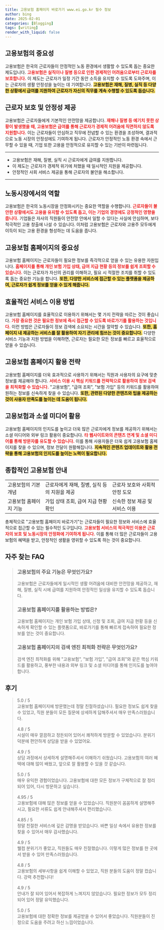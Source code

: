 ```yaml
---
title: 고용보험 홈페이지 바로가기 www.ei.go.kr 필수 정보
author: bing
date: 2025-02-01
categories: [Blogging]
tags: [writing]
render_with_liquid: false
---
```



<h2 id='고용보험의 중요성'>고용보험의 중요성</h2>

<p>고용보험은 한국의 근로자들이 안정적인 노동 환경에서 생활할 수 있도록 돕는 중요한 제도입니다. <b><span style="color: #ee2323;">고용보험은 실직이나 질병 등으로 인한 경제적인 어려움으로부터 근로자를 보호합니다.</span></b> 이 제도는 근로자가 일정 기간 동안 소득을 유지할 수 있도록 도와주며, 이는 근로자의 생활 안정성을 높이는 데 기여합니다. <b><span style="background-color: #ffe066;">고용보험은 재해, 질병, 실직 등 다양한 상황에서 급여를 지원하여 근로자가 자신의 직무를 계속 수행할 수 있도록 돕습니다.</span></b></p>

<h2 id='근로자 보호 및 안정성 제공'>근로자 보호 및 안정성 제공</h2>

<p>고용보험은 근로자들에게 기본적인 안전망을 제공합니다. <b><span style="color: #ee2323;">재해나 질병 등 예기치 못한 상황이 발생했을 때, 고용보험은 급여를 통해 근로자가 경제적 어려움에 직면하지 않도록 지원합니다.</span></b> 이는 근로자들이 안심하고 직무에 전념할 수 있는 환경을 조성하며, 결과적으로 노동 시장의 안정성에도 기여하게 됩니다. 근로자가 안정적인 노동 환경 속에서 근무할 수 있을 때, 기업 또한 고용을 안정적으로 유지할 수 있는 기반이 마련됩니다.</p>

<hr />

<ul>
    <li>고용보험은 재해, 질병, 실직 시 근로자에게 급여를 지원합니다.</li>
    <li>이 제도는 근로자가 경제적 위기에 처했을 때 일시적인 지원을 제공합니다.</li>
    <li>안정적인 사회 서비스 제공을 통해 근로자의 불안을 해소합니다.</li>
</ul>

<hr />

<h2 id='노동시장에서의 역할'>노동시장에서의 역할</h2>

<p>고용보험은 한국의 노동시장을 안정화시키는 중요한 역할을 수행합니다. <b><span style="color: #ee2323;">근로자들이 불안한 상황에서도 고용을 유지할 수 있도록 돕고, 이는 기업의 경영에도 긍정적인 영향을 줍니다.</span></b> 기업들은 자사의 직원들이 안전망 안에서 일할 수 있다는 사실에 안심하며, 보다 적극적인 고용 창출에 나설 수 있습니다. 이처럼 고용보험은 근로자와 고용주 모두에게 이득이 되는 고용 환경을 형성하는 데 도움을 줍니다.</p>

<h2 id='고용보험 홈페이지의 중요성'>고용보험 홈페이지의 중요성</h2>

<p>고용보험 홈페이지는 근로자들이 필요한 정보를 즉각적으로 얻을 수 있는 유용한 자원입니다. <b><span style="color: #ee2323;">홈페이지를 통해 개인 보험 가입 상태, 급여 지급 현황 등의 정보를 쉽게 조회할 수 있습니다.</span></b> 이는 근로자가 자신의 권리를 이해하고, 필요 시 적절한 조치를 취할 수 있도록 돕는 중요한 기능을 합니다. <b><span style="background-color: #ffe066;">또한, 다양한 서비스에 접근할 수 있는 플랫폼을 제공하여, 근로자가 쉽게 정보를 얻을 수 있게 해줍니다.</span></b></p>

<h2 id='효율적인 서비스 이용 방법'>효율적인 서비스 이용 방법</h2>

<p>고용보험 홈페이지를 효율적으로 이용하기 위해서는 몇 가지 전략을 따르는 것이 좋습니다. <b><span style="color: #ee2323;">가장 중요한 것은 필요한 정보에 즉시 접근할 수 있도록 바로가기를 활용하는 것입니다.</span></b> 이런 방법은 근로자들이 정보 검색에 소요되는 시간을 절약할 수 있습니다. <b><span style="background-color: #ffe066;">또한, 홈페이지 내 제공하는 서비스를 잘 활용하여 자기 관리에 힘쓰는 것이 중요합니다.</span></b> 다양한 서비스 기능과 지원 방법을 이해하면, 근로자는 필요한 모든 정보를 빠르고 효율적으로 얻을 수 있습니다.</p>

<h2 id='고용보험 홈페이지 활용 전략'>고용보험 홈페이지 활용 전략</h2>

<p>고용보험 홈페이지를 더욱 효과적으로 사용하기 위해서는 직원과 사용자의 요구에 맞춘 정보를 제공해야 합니다. <b><span style="color: #ee2323;"> 서비스 이용 시 핵심 키워드를 전략적으로 활용하여 정보 검색을 최적화할 수 있습니다.</span></b> "고용보험", "급여 조회", "보험 가입" 등의 키워드를 활용하여 원하는 정보를 신속하게 찾을 수 있습니다. <b><span style="background-color: #ffe066;">또한, 관련된 다양한 콘텐츠와 팁을 제공하는 것이 사용자 만족도를 높이는 데 도움이 됩니다.</span></b></p>

<h2 id='고용보험과 소셜 미디어 활용'>고용보험과 소셜 미디어 활용</h2>

<p>고용보험 홈페이지의 인지도를 높이고 더욱 많은 근로자에게 정보를 제공하기 위해서는 소셜 미디어와 외부 링크 활용이 중요합니다. <b><span style="color: #ee2323;">타 웹사이트와의 콘텐츠 연계 및 소셜 미디어를 통해 방문자를 유도할 수 있습니다.</span></b> 이를 통해 사용자들은 더욱 쉽게 고용보험 홈페이지를 찾을 수 있으며, 정보 전달이 원활해집니다. <b><span style="background-color: #ffe066;">지속적인 콘텐츠 업데이트와 활용 전략을 통해 고용보험의 인지도를 높이는 노력이 필요합니다.</span></b></p>

<h2 id='종합적인 고용보험 안내'>종합적인 고용보험 안내</h2>

<table>
    <tr>
        <td>고용보험의 기본 개념</td>
        <td>근로자에게 재해, 질병, 실직 등의 지원을 제공</td>
        <td>근로자 보호와 사회적 안정 도모</td>
    </tr>
    <tr>
        <td>고용보험 홈페이지 기능</td>
        <td>가입 상태 조회, 급여 지급 현황 확인</td>
        <td>신속한 정보 제공 및 서비스 이용</td>
    </tr>
</table>

<p>총체적으로 "고용보험 홈페이지 바로가기"는 근로자들이 필요한 정보와 서비스에 효율적으로 접근할 수 있는 필수적인 도구입니다. <b><span style="color: #ee2323;">고용보험 서비스의 적극적인 이용은 근로자의 보호 및 노동시장의 안정화에 기여하게 됩니다.</span></b> 이를 통해 더 많은 근로자들이 고용보험의 혜택을 받고, 안정적인 생활을 영위할 수 있도록 하는 것이 중요합니다.</p>


<h2 id='자주_찾는_FAQ'>자주 찾는 FAQ</h2>
<div itemscope="" itemtype="https://schema.org/FAQPage"> 
<blockquote> 
<div itemscope="" itemprop="mainEntity" itemtype="https://schema.org/Question"> 
<h3 itemprop="name">고용보험의 주요 기능은 무엇인가요?</h3> 
<div itemscope="" itemprop="acceptedAnswer" itemtype="https://schema.org/Answer"> 
<span itemprop="text"> 
<p>고용보험은 근로자들에게 일시적인 생활 어려움에 대비한 안전망을 제공하고, 재해, 질병, 실직 시에 급여를 지원하여 안정적인 일상을 유지할 수 있도록 돕습니다.</p> 
</span> 
</div> 
</div> 
<div itemscope="" itemprop="mainEntity" itemtype="https://schema.org/Question"> 
<h3 itemprop="name">고용보험 홈페이지를 활용하는 방법은?</h3> 
<div itemscope="" itemprop="acceptedAnswer" itemtype="https://schema.org/Answer"> 
<span itemprop="text"> 
<p>고용보험 홈페이지는 개인 보험 가입 상태, 신청 및 조회, 급여 지급 현황 등을 신속하게 확인할 수 있는 플랫폼으로, 바로가기를 통해 빠르게 접속하여 필요한 정보를 얻는 것이 중요합니다.</p> 
</span> 
</div> 
</div> 
<div itemscope="" itemprop="mainEntity" itemtype="https://schema.org/Question"> 
<h3 itemprop="name">고용보험 홈페이지의 검색 엔진 최적화 전략은 무엇인가요?</h3> 
<div itemscope="" itemprop="acceptedAnswer" itemtype="https://schema.org/Answer"> 
<span itemprop="text"> 
<p>검색 엔진 최적화를 위해 "고용보험", "보험 가입", "급여 조회"와 같은 핵심 키워드를 활용하고, 풍부한 내용과 외부 링크 및 소셜 미디어를 통해 인지도를 높여야 합니다.</p> 
</span> 
</div> 
</div> 
</blockquote> 
</div>
<h2 id='후기'>후기</h2>
<div itemscope itemtype="https://schema.org/Product">
  <blockquote>
  <div itemprop="review" itemscope itemtype="https://schema.org/Review">
      <div itemprop="reviewRating" itemscope itemtype="https://schema.org/Rating"> <span itemprop="ratingValue">5.0</span> / <span itemprop="bestRating">5</span> </div>
      <span itemprop="reviewBody">고용보험 홈페이지에 방문했는데 정말 친절하셨습니다. 필요한 정보도 쉽게 찾을 수 있었고, 직원 분들이 모든 질문에 상세하게 답해주셔서 매우 만족스러웠습니다.</span>
  </div>
  <br>
  <div itemprop="review" itemscope itemtype="https://schema.org/Review">
      <div itemprop="reviewRating" itemscope itemtype="https://schema.org/Rating"> <span itemprop="ratingValue">4.8</span> / <span itemprop="bestRating">5</span> </div>
      <span itemprop="reviewBody">시설이 매우 깔끔하고 정돈되어 있어서 쾌적하게 방문할 수 있었습니다. 분위기 덕분에 편안하게 상담을 받을 수 있었어요.</span>
  </div>
  <br>
  <div itemprop="review" itemscope itemtype="https://schema.org/Review">
      <div itemprop="reviewRating" itemscope itemtype="https://schema.org/Rating"> <span itemprop="ratingValue">4.9</span> / <span itemprop="bestRating">5</span> </div>
      <span itemprop="reviewBody">상담 과정에서 상세하게 설명해주셔서 이해하기 쉬웠습니다. 고용보험의 여러 혜택에 대해 많이 배웠고, 앞으로 잘 활용할 수 있을 것 같습니다.</span>
  </div>
  <br>
  <div itemprop="review" itemscope itemtype="https://schema.org/Review">
      <div itemprop="reviewRating" itemscope itemtype="https://schema.org/Rating"> <span itemprop="ratingValue">5.0</span> / <span itemprop="bestRating">5</span> </div>
      <span itemprop="reviewBody">매우 유익한 경험이었습니다. 고용보험에 대한 모든 정보가 구체적으로 잘 정리되어 있어, 다시 방문하고 싶습니다.</span>
  </div>
  <br>
  <div itemprop="review" itemscope itemtype="https://schema.org/Review">
      <div itemprop="reviewRating" itemscope itemtype="https://schema.org/Rating"> <span itemprop="ratingValue">4.95</span> / <span itemprop="bestRating">5</span> </div>
      <span itemprop="reviewBody">고용보험에 대해 많은 정보를 얻을 수 있었습니다. 직원분이 꼼꼼하게 설명해주시고, 필요한 서류도 쉽게 안내해주셔서 편리했습니다.</span>
  </div>
  <br>
  <div itemprop="review" itemscope itemtype="https://schema.org/Review">
      <div itemprop="reviewRating" itemscope itemtype="https://schema.org/Rating"> <span itemprop="ratingValue">4.85</span> / <span itemprop="bestRating">5</span> </div>
      <span itemprop="reviewBody">정말 친절한 서비스에 깊은 감명을 받았습니다. 바쁜 일상 속에서 유용한 정보를 찾을 수 있어서 매우 감사했습니다.</span>
  </div>
  <br>
  <div itemprop="review" itemscope itemtype="https://schema.org/Review">
      <div itemprop="reviewRating" itemscope itemtype="https://schema.org/Rating"> <span itemprop="ratingValue">4.9</span> / <span itemprop="bestRating">5</span> </div>
      <span itemprop="reviewBody">웰컴 분위기가 좋았고, 직원들도 매우 친절했습니다. 이렇게 많은 정보를 한 곳에서 받을 수 있어 만족스러웠습니다.</span>
  </div>
  <br>
  <div itemprop="review" itemscope itemtype="https://schema.org/Review">
      <div itemprop="reviewRating" itemscope itemtype="https://schema.org/Rating"> <span itemprop="ratingValue">4.8</span> / <span itemprop="bestRating">5</span> </div>
      <span itemprop="reviewBody">고용보험의 세부사항을 쉽게 이해할 수 있었고, 직원 분들의 도움이 정말 컸습니다. 강력 추천합니다!</span>
  </div>
  <br>
  <div itemprop="review" itemscope itemtype="https://schema.org/Review">
      <div itemprop="reviewRating" itemscope itemtype="https://schema.org/Rating"> <span itemprop="ratingValue">4.9</span> / <span itemprop="bestRating">5</span> </div>
      <span itemprop="reviewBody">안내가 잘 되어 있어서 복잡하게 느껴지지 않았습니다. 필요한 정보가 모두 정리되어 있어 정말 유익했습니다.</span>
  </div>
  <br>
  <div itemprop="review" itemscope itemtype="https://schema.org/Review">
      <div itemprop="reviewRating" itemscope itemtype="https://schema.org/Rating"> <span itemprop="ratingValue">5.0</span> / <span itemprop="bestRating">5</span> </div>
      <span itemprop="reviewBody">고용보험에 대한 정확한 정보를 제공받을 수 있어서 좋았습니다. 직원분들이 진정으로 도움을 주려고 하신 느낌이었습니다.</span>
  </div>
  </blockquote>
</div>
